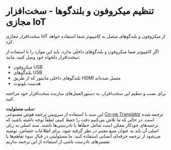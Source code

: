 <!--
CO_OP_TRANSLATOR_METADATA:
{
  "original_hash": "7a65ee743f916276a2848b8a9491feb7",
  "translation_date": "2025-08-25T22:52:02+00:00",
  "source_file": "6-consumer/lessons/1-speech-recognition/virtual-device-microphone.md",
  "language_code": "fa"
}
-->
# تنظیم میکروفون و بلندگوها - سخت‌افزار مجازی IoT

سخت‌افزار مجازی IoT از میکروفون و بلندگوهای متصل به کامپیوتر شما استفاده خواهد کرد.

اگر کامپیوتر شما میکروفون و بلندگوهای داخلی ندارد، باید این موارد را با استفاده از سخت‌افزار دلخواه خود وصل کنید، مانند:

* میکروفون USB  
* بلندگوهای USB  
* بلندگوهای داخلی مانیتور که از طریق HDMI متصل شده‌اند  
* هدست بلوتوث  

برای نصب و تنظیم این سخت‌افزار، به دستورالعمل‌های سازنده سخت‌افزار خود مراجعه کنید.

**سلب مسئولیت**:  
این سند با استفاده از سرویس ترجمه هوش مصنوعی [Co-op Translator](https://github.com/Azure/co-op-translator) ترجمه شده است. در حالی که ما تلاش می‌کنیم دقت را حفظ کنیم، لطفاً توجه داشته باشید که ترجمه‌های خودکار ممکن است شامل خطاها یا نادرستی‌ها باشند. سند اصلی به زبان اصلی آن باید به عنوان منبع معتبر در نظر گرفته شود. برای اطلاعات حساس، توصیه می‌شود از ترجمه حرفه‌ای انسانی استفاده کنید. ما مسئولیتی در قبال سوء تفاهم‌ها یا تفسیرهای نادرست ناشی از استفاده از این ترجمه نداریم.